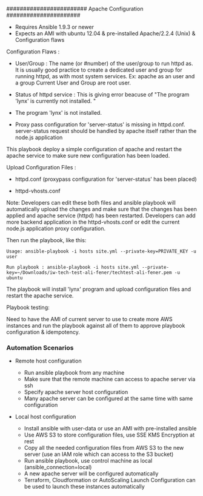 ########################  Apache Configuration  ######################

- Requires Ansible 1.9.3 or newer
- Expects an AMI with ubuntu 12.04 & pre-installed Apache/2.2.4 (Unix) & Configuration flaws

Configuration Flaws :

- User/Group : The name (or #number) of the user/group to run httpd as.
  It is usually good practice to create a dedicated user and group for
  running httpd, as with most system services. Ex: apache as an user and a group
  Current User and Group are root user.

- Status of httpd service : This is giving error beacuse of "The program 'lynx' is currently not installed. "

- The program 'lynx' is not installed.

- Proxy pass configuration for 'server-status' is missing in httpd.conf.
  server-status request should be handled by apache itself rather than the node.js application


This playbook deploy a simple configuration of apache and restart the apache service
to make sure new configuration has been loaded.

Upload Configuration Files :

- httpd.conf  (proxypass configuration for 'server-status' has been placed)

- httpd-vhosts.conf

Note: Developers can edit these both files and ansible playbook will automatically upload the changes and
      make sure that the changes has been applied and apache service (httpd) has been restarted.
      Developers can add more backend application in the httpd-vhosts.conf or
      edit  the current node.js application proxy configuration.

Then run the playbook, like this:

    Usage: ansible-playbook -i hosts site.yml --private-key=PRIVATE_KEY -u user

	Run playbook : ansible-playbook -i hosts site.yml --private-key=~/Downloads/iw-tech-test-ali-fener/techtest-ali-fener.pem -u ubuntu

The playbook will install 'lynx' program and upload configuration files and restart the apache service.

Playbook testing:

Need to have the AMI of current server to use to create more AWS instances and run the playbook against all of them
to approve playbook configuration & idempotency.

### Automation Scenarios

- Remote host configuration

    * Run ansible playbook from any machine
    * Make sure that the remote machine can access to apache server via ssh
    * Specify apache server host configuration
    * Many apache server can be configured at the same time with same configuration

- Local host configuration

    * Install ansible with user-data or use an AMI with pre-installed ansible
    * Use AWS S3 to store configuration files, use SSE KMS Encryption at rest
    * Copy all the needed configuration files from AWS S3 to the new server (use an IAM role which can access to the S3 bucket)
    * Run ansible playbook, use control machine as local (ansible_connection=local)
    * A new apache server will be configured automatically
    * Terraform, Cloudformation or AutoScaling Launch Configuration can be used to launch these instances automatically

